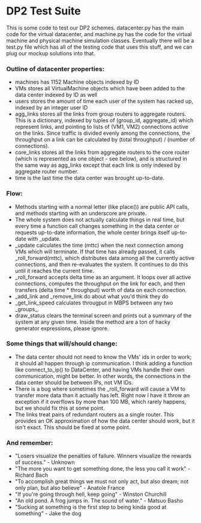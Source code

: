 # DP2 Test Suite
This is some code to test our DP2 schemes. datacenter.py has the main code for
the virtual datacenter, and machine.py has the code for the virtual machine and
physical machine simulation classes. Eventually there will be a test.py file
which has all of the testing code that uses this stuff, and we can plug our
mockup solutions into that.

### Outline of datacenter properties:
 - machines has 1152 Machine objects indexed by ID 
 - VMs stores all VirtualMachine objects which have been added to the data
   center indexed by ID as well
 - users stores the amount of time each user of the system has racked up,
   indexed by an integer user ID
 - agg\_links stores all the links from group routers to aggregate routers.
   This is a dictionary, indexed by tuples of (group\_id, aggregate\_id) which
represent links, and pointing to lists of (VM1, VM2) connections active on the
links.  Since traffic is divided evenly among the connections, the throughput
on a link can be calculated by (total throughput) / (number of connections).
 - core\_links stores all the links from aggregate routers to the core router
   (which is represented as one object - see below), and is structured in the
same way as agg\_links except that each link is only indexed by aggregate
router number.
 - time is the last time the data center was brought up-to-date.
 
### Flow:
 - Methods starting with a normal letter (like place()) are public API calls,
   and methods starting with an underscore are private. 
 - The whole system does not actually calculate things in real time, but every
   time a function call changes something in the data center or requests
up-to-date information, the whole center brings itself up-to-date with
\_update.
 - \_update calculates the time (mttc) when the next connection among VMs which
   will terminate. If that time has already passed, it calls
\_roll\_forward(mttc), which distributes data among all the currently active
connections, and then re-evaluates the system. It continues to do this until it
reaches the current time.
 - \_roll\_forward accepts delta time as an argument. It loops over all active
   connections, computes the throughput on the link for each, and then
transfers (delta time * throughput) worth of data on each connection.
 - \_add\_link and \_remove\_link do about what you'd think they do
 - \_get\_link\_speed calculates througput in MBPS between any two \_groups\_.
 - draw\_status clears the terminal screen and prints out a summary of the
   system at any given time. Inside the method are a ton of hacky generator
expressions, please ignore.

### Some things that will/should change:
 - The data center should not need to know the VMs' ids in order to work; it
   should all happen through ip communication. I think adding a function like
connect\_to\_ip() to DataCenter, and having VMs handle their own communication,
might be better. In other words, the connections in the data center should be
between IPs, not VM IDs.
 - There is a bug where sometimes the \_roll\_forward will cause a VM to
   transfer more data than it actually has left. Right now I have it throw an
exception if it overflows by more than 100 MB, which rarely happens, but we
should fix this at some point.
 - The links treat pairs of redundant routers as a single router. This provides
an OK approximation of how the data center should work, but it isn't exact. This
should be fixed at some point.

### And remember:
- "Losers visualize the penalties of failure. Winners visualize the rewards of
success." - Unknown
- "The more you want to get something done, the less you call it work" - Richard
Bach
- "To accomplish great things we must not only act, but also dream; not only
plan, but also believe" - Anatole France
- "If you're going through hell, keep going" - Winston Churchill
- "An old pond. A frog jumps in. The sound of water." - Matsuo Basho
- "Sucking at something is the first step to being kinda good at something" - Jake the dog
